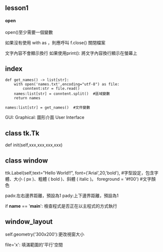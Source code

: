 ## lesson1
#### open
open()至少需要一個變數

如果沒有使用 with as ，則應呼叫 f.close() 關閉檔案

文字內容不會顯示換行
如果使用print(): 將文字內容換行顯示在螢幕上

## index
```
def get_names() -> list[str]:
    with open('names.txt',encoding="utf-8") as file:
        conntent:str = file.read()
    names:list[str] = conntent.split()  #區域變數
    return names

names:list[str] = get_names()  #文件變數
```

GUI:
Graphical: 圖形介面
User 
Interface

## class tk.Tk
def init(self,xxx,xxx,xxx,xxx)

## class window
ttk.Label(self,text="Hello World!!",
            font=('Arial',20,'bold'), #字型設定，包含字體、大小 ( px )、粗體 ( bold )、斜體 ( italic )。
            foreground = '#f00') #文字顏色

padx:左右邊界距離，預設為1
pady:上下邊界距離，預設為1

if __name__ == '__main__': 檢查程式是否正在以主程式的方式執行

## window_layout
self.geometry('300x200'):更改視窗大小

file='x': 填滿範圍的'平行'空間